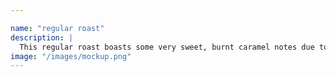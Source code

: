 ```yaml
---

name: "regular roast"
description: |
  This regular roast boasts some very sweet, burnt caramel notes due to less time in the roast chamber which can lead to great milk chocolate finishes when brewed correctly.
image: "/images/mockup.png"
---
```

